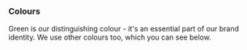 ### Colours

Green is our distinguishing colour - it's an essential part of our brand identity. We use other colours too, which you can see below.
